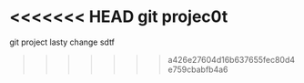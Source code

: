 <<<<<<< HEAD
git projec0t
=======
git project
lasty change
sdtf
>>>>>>> a426e27604d16b637655fec80d4e759cbabfb4a6

